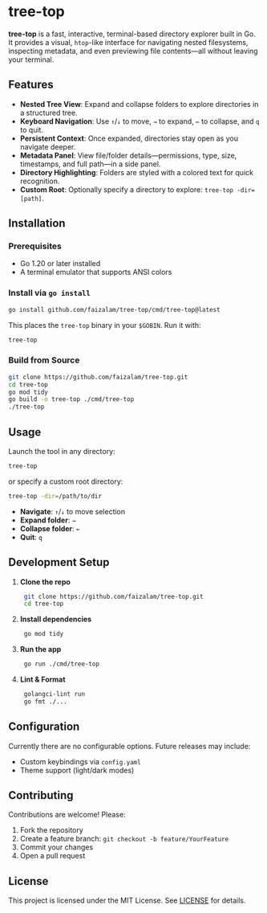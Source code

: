 # tree-top

**tree-top** is a fast, interactive, terminal-based directory explorer built in Go. It provides a visual, `htop`-like interface for navigating nested filesystems, inspecting metadata, and even previewing file contents—all without leaving your terminal.

## Features

- **Nested Tree View**: Expand and collapse folders to explore directories in a structured tree.
- **Keyboard Navigation**: Use `↑`/`↓` to move, `→` to expand, `←` to collapse, and `q` to quit.
- **Persistent Context**: Once expanded, directories stay open as you navigate deeper.
- **Metadata Panel**: View file/folder details—permissions, type, size, timestamps, and full path—in a side panel.
- **Directory Highlighting**: Folders are styled with a colored text for quick recognition.
- **Custom Root**: Optionally specify a directory to explore: `tree-top -dir=[path]`.

## Installation

### Prerequisites

- Go 1.20 or later installed
- A terminal emulator that supports ANSI colors

### Install via `go install`

```bash
go install github.com/faizalam/tree-top/cmd/tree-top@latest
```

This places the `tree-top` binary in your `$GOBIN`. Run it with:
```bash
tree-top
```

### Build from Source

```bash
git clone https://github.com/faizalam/tree-top.git
cd tree-top
go mod tidy
go build -o tree-top ./cmd/tree-top
./tree-top
```

## Usage

Launch the tool in any directory:

```bash
tree-top
```

or specify a custom root directory:
```bash
tree-top -dir=/path/to/dir
```

- **Navigate**: `↑`/`↓` to move selection
- **Expand folder**: `→`
- **Collapse folder**: `←`
- **Quit**: `q`

## Development Setup

1. **Clone the repo**
   ```bash
    git clone https://github.com/faizalam/tree-top.git
    cd tree-top
    ```  
2. **Install dependencies**
   ```bash
    go mod tidy
    ```  
3. **Run the app**
   ```bash
    go run ./cmd/tree-top
    ```  
4. **Lint & Format**
   ```bash
    golangci-lint run
    go fmt ./...
    ```  

## Configuration

Currently there are no configurable options. Future releases may include:

- Custom keybindings via `config.yaml`
- Theme support (light/dark modes)

## Contributing

Contributions are welcome! Please:

1. Fork the repository
2. Create a feature branch: `git checkout -b feature/YourFeature`
3. Commit your changes
4. Open a pull request

## License

This project is licensed under the MIT License. See [LICENSE](LICENSE) for details.
